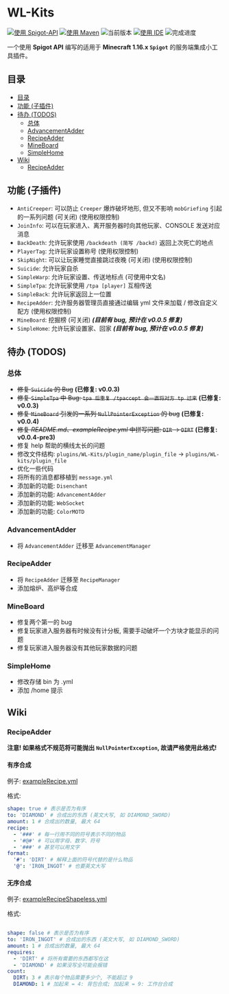 # WL-Kits
[![使用 Spigot-API](https://img.shields.io/badge/使用-Spigot%20API-green)](https://hub.spigotmc.org/javadocs/bukkit/)
[![使用 Maven](https://img.shields.io/badge/使用-Maven-blue)](https://hub.spigotmc.org/javadocs/bukkit/)
![当前版本](https://img.shields.io/badge/当前版本-0.0.4%20pre3-orange)
[![使用 IDE](https://img.shields.io/badge/使用%20IDE-JetBrains%20IntelliJ%20IDEA-red)](https://www.jetbrains.com/idea/)
![完成进度](https://img.shields.io/badge/完成进度-14%25-red)

一个使用 **Spigot API** 编写的适用于 **Minecraft 1.16.x `Spigot`** 的服务端集成小工具插件。

## 目录
- [目录](#目录)
- [功能 (子插件)](#功能-子插件)
- [待办 (TODOS)](#待办-TODOS)
  - [总体](#总体)
  - [AdvancementAdder](#AdvancementAdder)
  - [RecipeAdder](#RecipeAdder)
  - [MineBoard](#MineBoard)
  - [SimpleHome](#SimpleHome)
- [Wiki](#Wiki)
  - [RecipeAdder](#RecipeAdder)

## 功能 (子插件)
- `AntiCreeper`: 可以防止 `Creeper` 爆炸破坏地形, 但又不影响 `mobGriefing` 引起的一系列问题 (可关闭) (使用权限控制)
- `JoinInfo`: 可以在玩家进入、离开服务器时向其他玩家、CONSOLE 发送对应消息
- `BackDeath`: 允许玩家使用 `/backdeath (简写 /backd)` 返回上次死亡的地点
- `PlayerTag`: 允许玩家设置称号 (使用权限控制)
- `SkipNight`: 可以让玩家睡觉直接跳过夜晚 (可关闭) (使用权限控制)
- `Suicide`: 允许玩家自杀
- `SimpleWarp`: 允许玩家设置、传送地标点 (可使用中文名)
- `SimpleTpa`: 允许玩家使用 `/tpa [player]` 互相传送
- `SimpleBack`: 允许玩家返回上一位置
- `RecipeAdder`: 允许服务器管理员直接通过编辑 yml 文件来加载 / 修改自定义配方 (使用权限控制)
- `MineBoard`: 挖掘榜 (可关闭) ***(目前有 bug, 预计在 v0.0.5 修复)***
- `SimpleHome`: 允许玩家设置家、回家 ***(目前有 bug, 预计在 v0.0.5 修复)***

## 待办 (TODOS)
### 总体
- ~~修复 `Suicide` 的 Bug~~ **(已修复: v0.0.3)**
- ~~修复 `SimpleTpa` 中 Bug: `tpa 后重复 /tpaccept 会一直将对方 tp 过来`~~ **(已修复: v0.0.3)**
- ~~修复 `MineBoard` 引发的一系列 `NullPointerException` 的 bug~~ **(已修复: v0.0.4)**
- ~~修复 *README.md*、*exampleRecipe.yml* 中拼写问题: `DIR` -> `DIRT`~~ **(已修复: v0.0.4-pre3)**
- 修复 help 帮助的横线太长的问题
- 修改文件结构: `plugins/WL-Kits/plugin_name/plugin_file` -> `plugins/WL-kits/plugin_file`
- 优化一些代码
- 将所有的消息都移植到 `message.yml`
- 添加新的功能: `Disenchant`
- 添加新的功能: `AdvancementAdder`
- 添加新的功能: `WebSocket`
- 添加新的功能: `ColorMOTD`
### AdvancementAdder
- 将 `AdvancementAdder` 迁移至 `AdvancementManager`
### RecipeAdder
- 将 `RecipeAdder` 迁移至 `RecipeManager`
- 添加熔炉、高炉等合成
### MineBoard
- 修复两个第一的 bug
- 修复玩家进入服务器有时候没有计分板, 需要手动破坏一个方块才能显示的问题
- 修复玩家进入服务器没有其他玩家数据的问题
### SimpleHome
- 修改存储 bin 为 .yml
- 添加 /home 提示

## Wiki
### RecipeAdder
**注意! 如果格式不规范将可能抛出 `NullPointerException`, 故请严格使用此格式!**
#### 有序合成
例子: [exampleRecipe.yml](https://github.com/WindLeaf233/WL-Kits/blob/cab50fbb44d10c1974c6a22de30cd5533a5340dd/src/main/resources/exampleRecipe.yml)

格式:
```yaml
shape: true # 表示是否为有序
to: 'DIAMOND' # 合成出的东西 (英文大写, 如 DIAMOND_SWORD)
amount: 1 # 合成出的数量, 最大 64
recipe:
  - '###' # 每一行用不同的符号表示不同的物品
  - '#@#' # 可以用字母、数字、符号
  - '###' # 甚至可以用文字
format:
  '#': 'DIRT' # 解释上面的符号代替的是什么物品
  '@': 'IRON_INGOT' # 也要英文大写
```
#### 无序合成
例子: [exampleRecipeShapeless.yml](https://github.com/WindLeaf233/WL-Kits/blob/cab50fbb44d10c1974c6a22de30cd5533a5340dd/src/main/resources/exampleRecipeShapeless.yml)

格式:
```yaml
  
shape: false # 表示是否为有序
to: 'IRON_INGOT' # 合成出的东西 (英文大写, 如 DIAMOND_SWORD)
amount: 1 # 合成出的数量, 最大 64
requires:
  - 'DIRT' # 将所有需要的东西都写在这
  - 'DIAMOND' # 如果没写全可能会报错
count:
  DIRT: 3 # 表示每个物品需要多少个, 不能超过 9
  DIAMOND: 1 # 加起来 = 4: 背包合成; 加起来 = 9: 工作台合成
```
